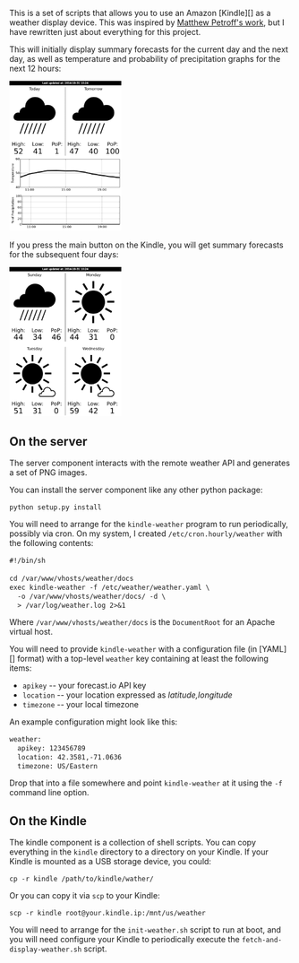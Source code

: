 This is a set of scripts that allows you to use an Amazon [Kindle][]
as a weather display device.  This was inspired by [Matthew Petroff's
work][mpetroff], but I have rewritten just about everything for this
project.

[mpetroff]: http://mpetroff.net/2012/09/kindle-weather-display/

This will initially display summary forecasts for the current day and
the next day, as well as temperature and probability of precipitation
graphs for the next 12 hours:

<img src="docs/page1.png" width="200"/>

If you press the main button on the Kindle, you will get summary
forecasts for the subsequent four days:

<img src="docs/page2.png" width="200"/>

## On the server

The server component interacts with the remote weather API and
generates a set of PNG images.

You can install the server component like any other python package:

    python setup.py install

You will need to arrange for the `kindle-weather` program to run
periodically, possibly via cron.  On my system, I created
`/etc/cron.hourly/weather` with the following contents:

    #!/bin/sh

    cd /var/www/vhosts/weather/docs
    exec kindle-weather -f /etc/weather/weather.yaml \
      -o /var/www/vhosts/weather/docs/ -d \
      > /var/log/weather.log 2>&1

Where `/var/www/vhosts/weather/docs` is the `DocumentRoot` for an
Apache virtual host.

You will need to provide `kindle-weather` with a configuration file
(in [YAML][] format) with a top-level `weather` key containing at
least the following items:

- `apikey` -- your forecast.io API key
- `location` -- your location expressed as *latitude,longitude*
- `timezone` -- your local timezone

An example configuration might look like this:

    weather:
      apikey: 123456789
      location: 42.3581,-71.0636
      timezone: US/Eastern

Drop that into a file somewhere and point `kindle-weather` at it using
the `-f` command line option.

## On the Kindle

The kindle component is a collection of shell scripts.  You can copy
everything in the `kindle` directory to a directory on your Kindle.
If your Kindle is mounted as a USB storage device, you could:

    cp -r kindle /path/to/kindle/wather/

Or you can copy it via `scp` to your Kindle:

    scp -r kindle root@your.kindle.ip:/mnt/us/weather

You will need to arrange for the `init-weather.sh` script to run at
boot, and you will need configure your Kindle to periodically execute
the `fetch-and-display-weather.sh` script.

